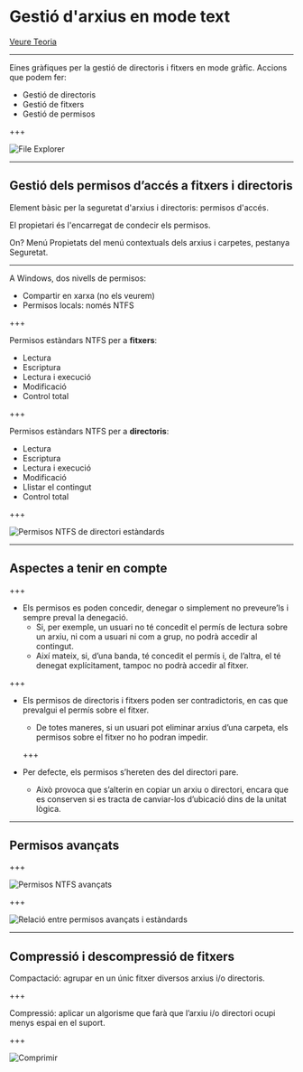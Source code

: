 Gestió d'arxius en mode text
====================================

[Veure Teoria](https://jrodr236.github.io/SOM/GestioDArxiusEnModeGrafic.html)

---

Eines gràfiques per la gestió de directoris i fitxers en mode gràfic. Accions que podem fer:
* Gestió de directoris
* Gestió de fitxers
* Gestió de permisos

+++

![File Explorer](https://kbdevstorage1.blob.core.windows.net/asset-blobs/11934_en-us_2)

---

Gestió dels permisos d’accés a fitxers i directoris
------------------------------

Element bàsic per la seguretat d'arxius i directoris: permisos d'accés.

El propietari és l'encarregat de condecir els permisos.

On? Menú Propietats del menú contextuals dels arxius i carpetes, pestanya Seguretat.

---

A Windows, dos nivells de permisos:
* Compartir en xarxa (no els veurem)
* Permisos locals: només NTFS

+++

Permisos estàndars NTFS per a **fitxers**:
* Lectura
* Escriptura
* Lectura i execució
* Modificació
* Control total

+++

Permisos estàndars NTFS per a **directoris**:
* Lectura
* Escriptura
* Lectura i execució
* Modificació
* Llistar el contingut
* Control total

+++

![Permisos NTFS de directori estàndards](https://www.sqa.org.uk/e-learning/ClientOS02CD/images/pic002.jpg)

---

Aspectes a tenir en compte
---------------------------

+++

* Els permisos es poden concedir, denegar o simplement no preveure’ls i sempre preval la denegació.
    - Si, per exemple, un usuari no té concedit el permís de lectura sobre un arxiu, ni com a usuari ni com a grup, no podrà accedir al contingut.
    - Així mateix, si, d’una banda, té concedit el permís i, de l’altra, el té denegat explícitament, tampoc no podrà accedir al fitxer.

+++

* Els permisos de directoris i fitxers poden ser contradictoris, en cas que prevalgui el permís sobre el fitxer.
    - De totes maneres, si un usuari pot eliminar arxius d’una carpeta, els permisos sobre el fitxer no ho podran impedir.

    +++

* Per defecte, els permisos s’hereten des del directori pare.
    - Això provoca que s’alterin en copiar un arxiu o directori, encara que es conserven si es tracta de canviar-los d’ubicació dins de la unitat lògica.

---

Permisos avançats
------------------
+++

![Permisos NTFS avançats](http://www.petenetlive.com/wp-content/uploads/2015/11/005-Add-NTFS-Permission-Everyone.png)

+++

![Relació entre permisos avançats i estàndards](http://www.idp.net/ntfs/Table5.gif)

---

Compressió i descompressió de fitxers
-------------------------------

Compactació: agrupar en un únic fitxer diversos arxius i/o directoris.

+++

Compressió: aplicar un algorisme que farà que l’arxiu i/o directori ocupi menys espai en el suport.

+++

![Comprimir](http://cdn2.windows10themes.net/pics/create-a-zip-file-for-single-item.jpg)